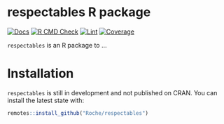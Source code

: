 # respectables R package

[![Docs](https://github.com/Roche/respectables/actions/workflows/pkgdown.yaml/badge.svg)](https://roche.github.io/respectables/)
[![R CMD Check](https://github.com/Roche/respectables/actions/workflows/build-install-check.yaml/badge.svg)](https://github.com/Roche/respectables/actions/workflows/build-install-check.yaml)
[![Lint](https://github.com/Roche/respectables/actions/workflows/lint.yaml/badge.svg)](https://github.com/Roche/respectables/actions/workflows/lint.yaml)
[![Coverage](https://github.com/Roche/respectables/actions/workflows/test-coverage.yaml/badge.svg)](https://github.com/Roche/respectables/actions/workflows/test-coverage.yaml)

`respectables` is an R package to ...

# Installation

`respectables` is still in development and not published on CRAN. You can install the latest state with:

```r
remotes::install_github("Roche/respectables")
```

